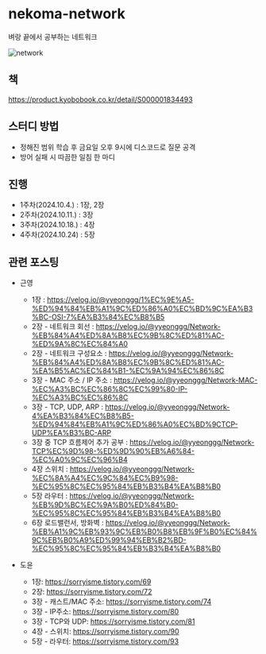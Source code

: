 # nekoma-network

벼랑 끝에서 공부하는 네트워크


![network](https://github.com/user-attachments/assets/ed56b590-9844-43a6-a191-69933ba14bc0)

## 책
https://product.kyobobook.co.kr/detail/S000001834493

## 스터디 방법
- 정해진 범위 학습 후 금요일 오후 9시에 디스코드로 질문 공격
- 방어 실패 시 따끔한 일침 한 마디

## 진행
- 1주차(2024.10.4.) : 1장, 2장
- 2주차(2024.10.11.) : 3장
- 3주차(2024.10.18.) : 4장
- 4주차(2024.10.24) : 5장

## 관련 포스팅
- 근영
  - 1장 : https://velog.io/@yyeonggg/1%EC%9E%A5-%ED%94%84%EB%A1%9C%ED%86%A0%EC%BD%9C%EA%B3%BC-OSI-7%EA%B3%84%EC%B8%B5
  - 2장 - 네트워크 회선 : https://velog.io/@yyeonggg/Network-%EB%84%A4%ED%8A%B8%EC%9B%8C%ED%81%AC-%ED%9A%8C%EC%84%A0
  - 2장 - 네트워크 구성요소 : https://velog.io/@yyeonggg/Network-%EB%84%A4%ED%8A%B8%EC%9B%8C%ED%81%AC-%EA%B5%AC%EC%84%B1-%EC%9A%94%EC%86%8C
  - 3장 - MAC 주소 / IP 주소 : https://velog.io/@yyeonggg/Network-MAC-%EC%A3%BC%EC%86%8C%EC%99%80-IP-%EC%A3%BC%EC%86%8C
  - 3장 - TCP, UDP, ARP : https://velog.io/@yyeonggg/Network-4%EA%B3%84%EC%B8%B5-%ED%94%84%EB%A1%9C%ED%86%A0%EC%BD%9CTCP-UDP%EA%B3%BC-ARP
  - 3장 중 TCP 흐름제어 추가 공부 : https://velog.io/@yyeonggg/Network-TCP%EC%9D%98-%ED%9D%90%EB%A6%84-%EC%A0%9C%EC%96%B4
  - 4장 스위치 : https://velog.io/@yyeonggg/Network-%EC%8A%A4%EC%9C%84%EC%B9%98-%EC%95%8C%EC%95%84%EB%B3%B4%EA%B8%B0
  - 5장 라우터 : https://velog.io/@yyeonggg/Network-%EB%9D%BC%EC%9A%B0%ED%84%B0-%EC%95%8C%EC%95%84%EB%B3%B4%EA%B8%B0
  - 6장 로드밸런서, 방화벽 : https://velog.io/@yyeonggg/Network-%EB%A1%9C%EB%93%9C%EB%B0%B8%EB%9F%B0%EC%84%9C%EB%B0%A9%ED%99%94%EB%B2%BD-%EC%95%8C%EC%95%84%EB%B3%B4%EA%B8%B0

- 도윤
  - 1장: https://sorryisme.tistory.com/69
  - 2장: https://sorryisme.tistory.com/72
  - 3장 - 캐스트/MAC 주소: https://sorryisme.tistory.com/74
  - 3장 - IP주소: https://sorryisme.tistory.com/80
  - 3장 - TCP와 UDP: https://sorryisme.tistory.com/81
  - 4장 - 스위치: https://sorryisme.tistory.com/90
  - 5장 - 라우터: https://sorryisme.tistory.com/93
